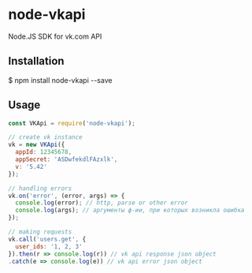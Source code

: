 # node-vkapi

Node.JS SDK for vk.com API

## Installation

$ npm install node-vkapi --save

## Usage

```javascript
const VKApi = require('node-vkapi');

// create vk instance
vk = new VKApi({
  appId: 12345678, 
  appSecret: 'ASDwfekdlFAzxlk', 
  v: '5.42'
});

// handling errors
vk.on('error', (error, args) => {
  console.log(error); // http, parse or other error
  console.log(args); // аргументы ф-ии, при которых возникла ошибка
});

// making requests
vk.call('users.get', {
  user_ids: '1, 2, 3'
}).then(r => console.log(r)) // vk api response json object
.catch(e => console.log(e)) // vk api error json object

```